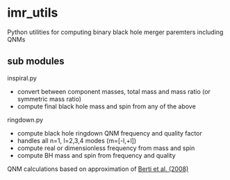 # imr_utils

Python utilities for computing binary black hole merger paremters including QNMs


## sub modules

inspiral.py
 * convert between component masses, total mass and mass ratio (or symmetric mass ratio)
 * compute final black hole mass and spin from any of the above

ringdown.py
 * compute black hole ringdown QNM frequency and quality factor
 * handles all n=1, l=2,3,4 modes (m=[-l,+l])
 * compute real or dimensionless frequency from mass and spin
 * compute BH mass and spin from frequency and quality
 

QNM calculations based on approximation of [Berti et al. (2008)](http://arxiv.org/abs/gr-qc/0512160)

